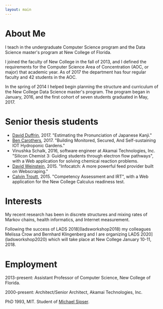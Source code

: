 ```yaml
---
layout: main
---
```


# About Me

I teach in the undergraduate Computer Science program and the Data Science master's program at New College of Florida.

I joined the faculty of New College in the fall of 2013, and I defined the requirements for the Computer Science Area of Concentration (AOC, or major) that academic year. As of 2017 the department has four regular faculty and 42 students in the AOC.

In the spring of 2014 I helped begin planning the structure and curriculum of the New College Data Science master's program. The program began in January, 2016, and the first cohort of seven students graduated in May, 2017. 

# Senior thesis students
- [David Duffrin](https://www.linkedin.com/in/david-duffrin-26b4274b/), 2017. "Estimating the Pronunciation of Japanese Kanji." 
- [Ben Carothers](https://www.linkedin.com/in/btcrs/), 2017. "Building Monitored, Secured, And Self-sustaining IOT Hydroponic Gardens."
- Vinushka Schalk, 2016, software engineer at Akamai Technologies, Inc. "Silicon Chemist 3: Guiding students through electron flow pathways", with a Web application for solving chemical reaction problems.
- [David Weinstein](https://www.linkedin.com/in/davidhweinstein), 2015. "Infocatch: A more powerful feed provider built on Webscraping."
- [Calvin Troutt](https://www.linkedin.com/in/calvin-troutt-70b47357), 2015. "Competency Assessment and IRT", with a Web application for the New College Calculus readiness test. 

# Interests

My recent research has been in discrete structures and mixing rates of Markov chains, health informatics, and Internet measurement.

Following the success of LADS 2018](ladsworkshop2018) my colleagues Melissa Crow and Bernhard Klingenberg and I are organizing LADS 2020](ladsworkshop2020) which will take place at New College January 10-11, 2018.

# Employment

2013-present: Assistant Professor of Computer Science, New College of Florida.

2000-present: Architect/Senior Architect, Akamai Technologies, Inc.

PhD 1993, MIT. Student of [Michael Sipser](http://www-math.mit.edu/~sipser).
